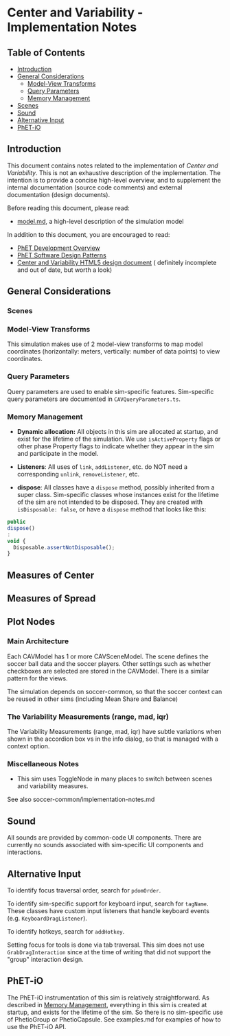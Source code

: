 # Center and Variability - Implementation Notes

## Table of Contents

* [Introduction](#introduction)
* [General Considerations](#general-considerations)
    * [Model-View Transforms](#model-view-transforms)
    * [Query Parameters](#query-parameters)
    * [Memory Management](#memory-management)
* [Scenes](#scenes)
* [Sound](#sound)
* [Alternative Input](#alternative-input)
* [PhET-iO](#phet-io)

## Introduction

This document contains notes related to the implementation of _Center and Variability_.
This is not an exhaustive description of the implementation. The intention is
to provide a concise high-level overview, and to supplement the internal documentation
(source code comments) and external documentation (design documents).

Before reading this document, please read:

* [model.md](https://github.com/phetsims/center-and-variability/blob/main/doc/model.md), a high-level description of the
  simulation model

In addition to this document, you are encouraged to read:

* [PhET Development Overview](https://github.com/phetsims/phet-info/blob/main/doc/phet-development-overview.md)
* [PhET Software Design Patterns](https://github.com/phetsims/phet-info/blob/main/doc/phet-software-design-patterns.md)
* [Center and Variability HTML5 design document](https://docs.google.com/document/d/19OG6qtThtkH89zCQmkIckM6ZKV8W1zkCT0ZghXKcL9U/edit#) (
  definitely incomplete and out of date, but worth a look)

## General Considerations

### Scenes

### Model-View Transforms

This simulation makes use of 2 model-view transforms to map model coordinates (horizontally: meters, vertically: number
of data points) to view coordinates.

### Query Parameters

Query parameters are used to enable sim-specific features. Sim-specific query parameters are documented
in `CAVQueryParameters.ts`.

### Memory Management

* **Dynamic allocation:** All objects in this sim are allocated at startup, and exist for the lifetime of the
  simulation. We use `isActiveProperty` flags or other phase Property flags to indicate whether they appear in the sim
  and participate in the model.

* **Listeners**: All uses of `link`, `addListener`, etc. do NOT need a corresponding `unlink`, `removeListener`, etc.

* **dispose**: All classes have a `dispose` method, possibly inherited from a super class. Sim-specific classes whose
  instances exist for the lifetime of the sim are not intended to be disposed. They are created
  with `isDisposable: false`, or have a `dispose` method that looks like this:

```ts
public
dispose()
:
void {
  Disposable.assertNotDisposable();
}
```

## Measures of Center

## Measures of Spread

## Plot Nodes

### Main Architecture

Each CAVModel has 1 or more CAVSceneModel. The scene defines the soccer ball data and the soccer players. Other settings
such
as whether checkboxes are selected are stored in the CAVModel. There is a similar pattern for the views.

The simulation depends on soccer-common, so that the soccer context can be reused in other sims (including Mean Share
and Balance)

### The Variability Measurements (range, mad, iqr)

The Variability Measurements (range, mad, iqr) have subtle variations when shown in the accordion box
vs in the info dialog, so that is managed with a context option.

### Miscellaneous Notes

* This sim uses ToggleNode in many places to switch between scenes and variability measures.

See also soccer-common/implementation-notes.md

## Sound

All sounds are provided by common-code UI components. There are currently no sounds associated with sim-specific UI
components and interactions.

## Alternative Input

To identify focus traversal order, search for `pdomOrder`.

To identify sim-specific support for keyboard input, search for `tagName`. These classes have custom input listeners
that handle keyboard events (e.g. `KeyboardDragListener`).

To identify hotkeys, search for `addHotkey`.

Setting focus for tools is done via tab traversal. This sim does not use `GrabDragInteraction` since at the time of
writing
that did not support the "group" interaction design.

## PhET-iO

The PhET-iO instrumentation of this sim is relatively straightforward. As described
in [Memory Management](#memory-management), everything in this sim is created at startup, and exists for the lifetime of
the sim. So there is no sim-specific use of PhetioGroup or PhetioCapsule. See examples.md for examples of how to
use the PhET-iO API.